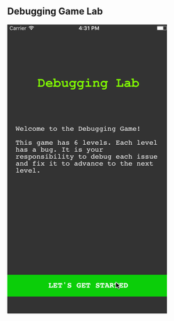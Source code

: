 ## Debugging Game Lab

<img src='Debug.gif' title='Video Walkthrough' width='' alt='Video Walkthrough' />
